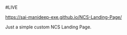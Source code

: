 #LIVE

https://sai-manideep-exe.github.io/NCS-Landing-Page/

Just a simple custom NCS Landing Page.
